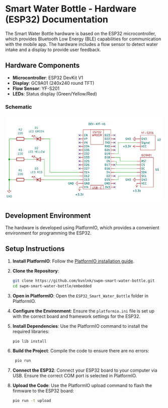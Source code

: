 # Smart Water Bottle - Hardware (ESP32) Documentation
The Smart Water Bottle hardware is based on the ESP32 microcontroller, which provides Bluetooth Low Energy (BLE) capabilities for communication with the mobile app. The hardware includes a flow sensor to detect water intake and a display to provide user feedback.
## Hardware Components
- **Microcontroller**: ESP32 DevKit V1
- **Display**: GC9A01 (240x240 round TFT)
- **Flow Sensor**: YF-S201
- **LEDs**: Status display (Green/Yellow/Red)

### Schematic
![Schematic](schematic.png)


## Development Environment
The hardware is developed using PlatformIO, which provides a convenient environment for programming the ESP32.
## Setup Instructions
1. **Install PlatformIO**: Follow the [PlatformIO installation guide](https://docs.platformio.org/en/latest/installation.html).
2. **Clone the Repository**:
   ```bash
   git clone https://github.com/kvnlnk/swpm-smart-water-bottle.git
   cd swpm-smart-water-bottle/embedded
   ```
3. **Open in PlatformIO**: Open the `ESP32_Smart_Water_Bottle` folder in PlatformIO.
4. **Configure the Environment**: Ensure the `platformio.ini` file is set up
    with the correct board and framework settings for the ESP32.
5. **Install Dependencies**: Use the PlatformIO command to install the required libraries:
   ```bash
   pio lib install
   ```
6. **Build the Project**: Compile the code to ensure there are no errors:
   ```bash
    pio run
    ```
7. **Connect the ESP32**: Connect your ESP32 board to your computer via USB.
   Ensure the correct COM port is selected in PlatformIO.

8. **Upload the Code**: Use the PlatformIO upload command to flash the firmware to the ESP32 board:
   ```bash
   pio run -t upload
   ```


